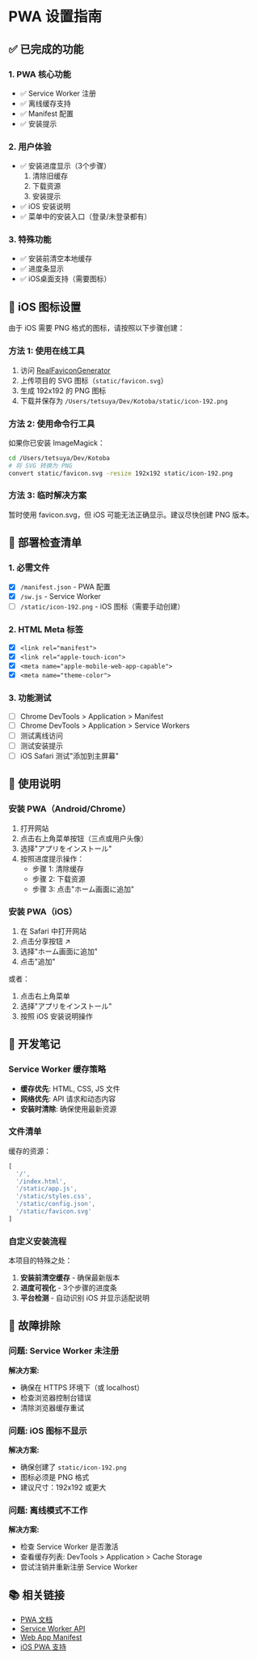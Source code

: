 # PWA 设置指南

## ✅ 已完成的功能

### 1. PWA 核心功能
- ✅ Service Worker 注册
- ✅ 离线缓存支持
- ✅ Manifest 配置
- ✅ 安装提示

### 2. 用户体验
- ✅ 安装进度显示（3个步骤）
  1. 清除旧缓存
  2. 下载资源
  3. 安装提示
- ✅ iOS 安装说明
- ✅ 菜单中的安装入口（登录/未登录都有）

### 3. 特殊功能
- ✅ 安装前清空本地缓存
- ✅ 进度条显示
- ✅ iOS桌面支持（需要图标）

## 📱 iOS 图标设置

由于 iOS 需要 PNG 格式的图标，请按照以下步骤创建：

### 方法 1: 使用在线工具

1. 访问 [RealFaviconGenerator](https://realfavicongenerator.net/)
2. 上传项目的 SVG 图标（`static/favicon.svg`）
3. 生成 192x192 的 PNG 图标
4. 下载并保存为 `/Users/tetsuya/Dev/Kotoba/static/icon-192.png`

### 方法 2: 使用命令行工具

如果你已安装 ImageMagick：

```bash
cd /Users/tetsuya/Dev/Kotoba
# 将 SVG 转换为 PNG
convert static/favicon.svg -resize 192x192 static/icon-192.png
```

### 方法 3: 临时解决方案

暂时使用 favicon.svg，但 iOS 可能无法正确显示。建议尽快创建 PNG 版本。

## 🚀 部署检查清单

### 1. 必需文件
- [x] `/manifest.json` - PWA 配置
- [x] `/sw.js` - Service Worker
- [ ] `/static/icon-192.png` - iOS 图标（需要手动创建）

### 2. HTML Meta 标签
- [x] `<link rel="manifest">`
- [x] `<link rel="apple-touch-icon">`
- [x] `<meta name="apple-mobile-web-app-capable">`
- [x] `<meta name="theme-color">`

### 3. 功能测试
- [ ] Chrome DevTools > Application > Manifest
- [ ] Chrome DevTools > Application > Service Workers
- [ ] 测试离线访问
- [ ] 测试安装提示
- [ ] iOS Safari 测试"添加到主屏幕"

## 📝 使用说明

### 安装 PWA（Android/Chrome）

1. 打开网站
2. 点击右上角菜单按钮（三点或用户头像）
3. 选择"アプリをインストール"
4. 按照进度提示操作：
   - 步骤 1: 清除缓存
   - 步骤 2: 下载资源
   - 步骤 3: 点击"ホーム画面に追加"

### 安装 PWA（iOS）

1. 在 Safari 中打开网站
2. 点击分享按钮 ↗️
3. 选择"ホーム画面に追加"
4. 点击"追加"

或者：

1. 点击右上角菜单
2. 选择"アプリをインストール"
3. 按照 iOS 安装说明操作

## 🔧 开发笔记

### Service Worker 缓存策略

- **缓存优先**: HTML, CSS, JS 文件
- **网络优先**: API 请求和动态内容
- **安装时清除**: 确保使用最新资源

### 文件清单

缓存的资源：
```javascript
[
  '/',
  '/index.html',
  '/static/app.js',
  '/static/styles.css',
  '/static/config.json',
  '/static/favicon.svg'
]
```

### 自定义安装流程

本项目的特殊之处：
1. **安装前清空缓存** - 确保最新版本
2. **进度可视化** - 3个步骤的进度条
3. **平台检测** - 自动识别 iOS 并显示适配说明

## 🐛 故障排除

### 问题: Service Worker 未注册

**解决方案:**
- 确保在 HTTPS 环境下（或 localhost）
- 检查浏览器控制台错误
- 清除浏览器缓存重试

### 问题: iOS 图标不显示

**解决方案:**
- 确保创建了 `static/icon-192.png`
- 图标必须是 PNG 格式
- 建议尺寸：192x192 或更大

### 问题: 离线模式不工作

**解决方案:**
- 检查 Service Worker 是否激活
- 查看缓存列表: DevTools > Application > Cache Storage
- 尝试注销并重新注册 Service Worker

## 📚 相关链接

- [PWA 文档](https://web.dev/progressive-web-apps/)
- [Service Worker API](https://developer.mozilla.org/en-US/docs/Web/API/Service_Worker_API)
- [Web App Manifest](https://developer.mozilla.org/en-US/docs/Web/Manifest)
- [iOS PWA 支持](https://developer.apple.com/library/archive/documentation/AppleApplications/Reference/SafariWebContent/ConfiguringWebApplications/ConfiguringWebApplications.html)

